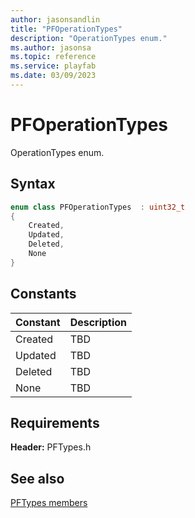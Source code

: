 ```yaml
---
author: jasonsandlin
title: "PFOperationTypes"
description: "OperationTypes enum."
ms.author: jasonsa
ms.topic: reference
ms.service: playfab
ms.date: 03/09/2023
---
```


# PFOperationTypes  

OperationTypes enum.    

## Syntax  
  
```cpp
enum class PFOperationTypes  : uint32_t  
{  
    Created,  
    Updated,  
    Deleted,  
    None  
}  
```  
  
## Constants  
  
| Constant | Description |
| --- | --- |
| Created | TBD   |  
| Updated | TBD   |  
| Deleted | TBD   |  
| None | TBD   |  
  
  
## Requirements  
  
**Header:** PFTypes.h
  
## See also  
[PFTypes members](../pftypes_members.md)  

  
  
